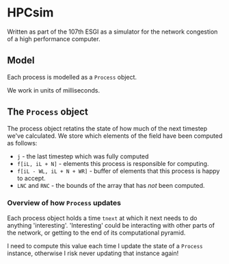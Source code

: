 HPCsim
======

Written as part of the 107th ESGI as a simulator for the network congestion
of a high performance computer.

## Model

Each process is modelled as a `Process` object.

We work in units of milliseconds.

## The `Process` object

The process object retatins the state of how much of the next timestep we've calculated.
We store which elements of the field have been computed as follows:
* `j` - the last timestep which was fully computed
* `f[iL, iL + N]` - elements this process is responsible for computing.
* `f[iL - WL, iL + N + WR]` - buffer of elements that this process is happy to accept.
* `LNC` and `RNC` - the bounds of the array that has *not* been computed.

### Overview of how `Process` updates

Each process object holds a time `tnext` at which it next needs to do anything 'interesting'.
'Interesting' could be interacting with other parts of the network, or getting to the end of its
computational pyramid.

I need to compute this value each time I update the state of a `Process` instance, otherwise
I risk never updating that instance again!
